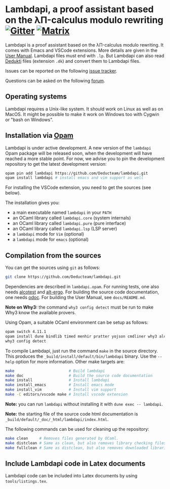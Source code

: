 Lambdapi, a proof assistant based on the λΠ-calculus modulo rewriting [![Gitter][gitter-badge]][gitter-link] [![Matrix][matrix-badge]][matrix-link]
=====================================================================

Lambdapi is a proof assistant based on the λΠ-calculus modulo
rewriting. It comes with Emacs and VSCode extensions. More details
are given in the [User Manual](https://lambdapi.readthedocs.io).
Lambdapi files must end with `.lp`. But Lambdapi can also read
[Dedukti](https://deducteam.github.io/) files (extension `.dk`) and
convert them to Lambdapi files.

Issues can be reported on the following
[issue tracker](https://github.com/Deducteam/lambdapi/issues).

Questions can be asked on the following
[forum](https://github.com/Deducteam/lambdapi/discussions).

Operating systems
-----------------

Lambdapi requires a Unix-like system. It should work on Linux as well as on
MacOS. It might be possible to make it work on Windows too with Cygwin or
"bash on Windows".

Installation via [Opam](http://opam.ocaml.org/)
---------------------

Lambdapi is under active development. A new version of the `lambdapi`
Opam package will be released soon, when the development will have reached a
more stable point. For now, we advise you to pin the development
repository to get the latest development version:
```bash
opam pin add lambdapi https://github.com/Deducteam/lambdapi.git
opam install lambdapi # install emacs and vim support as well
```
For installing the VSCode extension, you need to get the sources (see below).

The installation gives you:

* a main executable named ``lambdapi`` in your ``PATH``
* an OCaml library called ``lambdapi.core`` (system internals)
* an OCaml library called ``lambdapi.pure`` (pure interface)
* an OCaml library called ``lambdapi.lsp`` (LSP server)
* a ``lambdapi`` mode for ``Vim`` (optional)
* a ``lambdapi`` mode for ``emacs`` (optional)

Compilation from the sources
----------------------------

You can get the sources using `git` as follows:
```bash
git clone https://github.com/Deducteam/lambdapi.git
```

Dependencies are described in `lambdapi.opam`. For running tests, one
also needs [alcotest](https://github.com/mirage/alcotest) and
[alt-ergo](https://alt-ergo.ocamlpro.com/). For building the source
code documentation, one needs
[odoc](https://github.com/ocaml/odoc). For building the User Manual,
see `docs/README.md`.

**Note on Why3:** the command `why3 config detect`
must be run to make Why3 know the available provers.

Using Opam, a suitable OCaml environment can be setup as follows:
```bash
opam switch 4.11.1
opam install dune bindlib timed menhir pratter yojson cmdliner why3 alcotest alt-ergo odoc
why3 config detect
```

To compile Lambdapi, just run the command `make` in the source directory.
This produces the `_build/install/default/bin/lambdapi` binary.
Use the `--help` option for more information. Other make targets are:

```bash
make                        # Build lambdapi
make doc                    # Build the source code documentation
make install                # Install lambdapi
make install_emacs          # Install emacs mode
make install_vim            # Install vim support
make -C editors/vscode make # Install vscode extension
```

**Note:** you can run `lambdapi` without installing it with `dune exec -- lambdapi`.

**Note:** the starting file of the source code html documentation is
`_build/default/_doc/_html/lambdapi/index.html`.

The following commands can be used for cleaning up the repository:
```bash
make clean     # Removes files generated by OCaml.
make distclean # Same as clean, but also removes library checking files.
make fullclean # Same as distclean, but also removes downloaded libraries.
```

Include Lambdapi code in Latex documents
----------------------------------------

Lambdapi code can be included into Latex documents by using
`tools/listings.tex`.

[gitter-badge]: https://badges.gitter.im/Deducteam/lambdapi.svg
[gitter-link]: https://gitter.im/Deducteam/lambdapi
[matrix-badge]: http://strk.kbt.io/tmp/matrix_badge.svg
[matrix-link]: https://riot.im/app/#/room/#lambdapi:matrix.org
